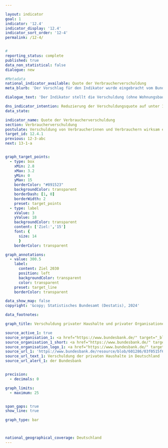 ```yaml
---

layout: indicator        
goal: 1        
indicator: '12.4'        
indicator_display: '12.4'        
indicator_sort_order: '12-4'        
permalink: /12-4/        


#
reporting_status: complete        
published: true        
data_non_statistical: false        
dialogue: new

#Metadata        
national_indicator_available: Quote der Verbraucherverschuldung  
meta_blurb: 'Der Vorschlag für den Indikator wurde eingebracht vom Bundesministerium für Umwelt, Naturschutz, nukleare Sicherheit und Verbraucherschutz (BMUV), dem Bundeskanzleramt, dem Bundesministerium für Wirtschaft und Klimaschutz (BMWK) und dem Bundesministerium der Finanzen (BMF).'      

dialogue_text: 'Der Indikator stellt die Verschuldung (ohne Wohnungsbaukredite) privater Haushalte und privater Organisationen ohne Erwerbszweck in Relation zum Bruttoinlandsprodukt dar.'

dns_indicator_intention: Reduzierung der Verschuldungsquote auf unter 15 Prozent  
data_state:       

indicator_name: Quote der Verbraucherverschuldung         
section: Verbraucherverschuldung        
postulate: Verschuldung von Verbraucherinnen und Verbrauchern wirksam eindämmen       
target_id: 12.4.1        
previous: 12-3-abc       
next: 13-1-a             


graph_target_points:
  - type: box
    xMin: 2.8
    xMax: 3.2
    yMin: 0
    yMax: 15
    borderColor: "#891523"
    backgroundColor: transparent
    borderDash: [1, 0]
    borderWidth: 2
    preset: target_points
  - type: label
    xValue: 3
    yValue: 18
    backgroundColor: transparent
    content: ['Ziel:','15']
    font: {
      size: 14
      }
    borderColor: transparent

graph_annotations:
  - value: 300.5
    label:
      content: Ziel 2030
      position: left
      backgroundColor: transparent
      color: transparent
    preset: target_line
    borderColor: transparent  

data_show_map: false        
copyright: '&copy; Statistisches Bundesamt (Destatis), 2024'        

data_footnotes:     

graph_title: Verschuldung privater Haushalte und privater Organisationen ohne Erwerbszweck in Relation zum Bruttoinlandsprodukt     

source_active_1: true
source_organisation_1: <a href="https://www.bundesbank.de/" target="_blank" onclick="return confirm_alert('der Bundesbank', 'De')">Deutsche Bundesbank</a>
source_organisation_1_short: <a href="https://www.bundesbank.de/" target="_blank" onclick="return confirm_alert('der Bundesbank', 'De')">Deutsche Bundesbank</a>
source_organisation_logo_1: <a href="https://www.bundesbank.de/" target="_blank" onclick="return confirm_alert('der Bundesbank', 'De')"><img src="https://dns-indikatoren.de/public/OrgImgDe/bundesbank.png" alt="Deutsche Bundesbank" title=" Klicken Sie hier um zur Homepage der Organisation Deutsche Bundesbank zu gelangen." style="height:60px; width:148px; border:transparent"/></a>
source_url_1: 'https://www.bundesbank.de/resource/blob/601286/03f0515f6e88bf7460b731eb55f36edc/mL/2016-1-08-verschuldung-privat-data.pdf'
source_url_text_1: Verschuldung der privaten Haushalte in Deutschland
source_url_alert_1: der Bundesbank


precision:
  - decimals: 0

graph_limits:
  - maximum: 25


span_gaps: true        
show_line: true        

graph_type: bar        



national_geographical_coverage: Deutschland               
---
```


